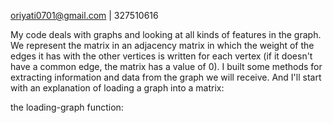 oriyati0701@gmail.com | 327510616

My code deals with graphs and looking at all kinds of features in the graph.
We represent the matrix in an adjacency matrix in which the weight of the edges it has with the other vertices is written for each vertex (if it doesn't have a common edge, the matrix has a value of 0).
I built some methods for extracting information and data from the graph we will receive.
And I'll start with an explanation of loading a graph into a matrix:

the loading-graph function:



  

